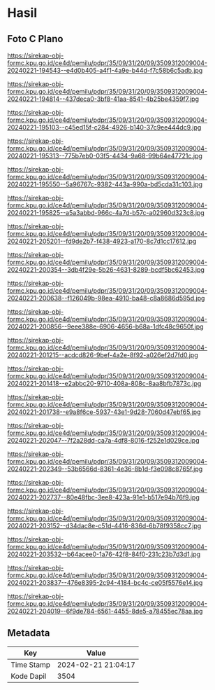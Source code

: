# Hasil

## Foto C Plano

https://sirekap-obj-formc.kpu.go.id/ce4d/pemilu/pdpr/35/09/31/20/09/3509312009004-20240221-194543--e4d0b405-a4f1-4a9e-b44d-f7c58b6c5adb.jpg

https://sirekap-obj-formc.kpu.go.id/ce4d/pemilu/pdpr/35/09/31/20/09/3509312009004-20240221-194814--437deca0-3bf8-41aa-8541-4b25be4359f7.jpg

https://sirekap-obj-formc.kpu.go.id/ce4d/pemilu/pdpr/35/09/31/20/09/3509312009004-20240221-195103--c45ed15f-c284-4926-b140-37c9ee444dc9.jpg

https://sirekap-obj-formc.kpu.go.id/ce4d/pemilu/pdpr/35/09/31/20/09/3509312009004-20240221-195313--775b7eb0-03f5-4434-9a68-99b64e47721c.jpg

https://sirekap-obj-formc.kpu.go.id/ce4d/pemilu/pdpr/35/09/31/20/09/3509312009004-20240221-195550--5a96767c-9382-443a-990a-bd5cda31c103.jpg

https://sirekap-obj-formc.kpu.go.id/ce4d/pemilu/pdpr/35/09/31/20/09/3509312009004-20240221-195825--a5a3abbd-966c-4a7d-b57c-a02960d323c8.jpg

https://sirekap-obj-formc.kpu.go.id/ce4d/pemilu/pdpr/35/09/31/20/09/3509312009004-20240221-205201--fd9de2b7-f438-4923-a170-8c7d1cc17612.jpg

https://sirekap-obj-formc.kpu.go.id/ce4d/pemilu/pdpr/35/09/31/20/09/3509312009004-20240221-200354--3db4f29e-5b26-4631-8289-bcdf5bc62453.jpg

https://sirekap-obj-formc.kpu.go.id/ce4d/pemilu/pdpr/35/09/31/20/09/3509312009004-20240221-200638--f126049b-98ea-4910-ba48-c8a8686d595d.jpg

https://sirekap-obj-formc.kpu.go.id/ce4d/pemilu/pdpr/35/09/31/20/09/3509312009004-20240221-200856--9eee388e-6906-4656-b68a-1dfc48c9650f.jpg

https://sirekap-obj-formc.kpu.go.id/ce4d/pemilu/pdpr/35/09/31/20/09/3509312009004-20240221-201215--acdcd826-9bef-4a2e-8f92-a026ef2d7fd0.jpg

https://sirekap-obj-formc.kpu.go.id/ce4d/pemilu/pdpr/35/09/31/20/09/3509312009004-20240221-201418--e2abbc20-9710-408a-808c-8aa8bfb7873c.jpg

https://sirekap-obj-formc.kpu.go.id/ce4d/pemilu/pdpr/35/09/31/20/09/3509312009004-20240221-201738--e9a8f6ce-5937-43e1-9d28-7060d47ebf65.jpg

https://sirekap-obj-formc.kpu.go.id/ce4d/pemilu/pdpr/35/09/31/20/09/3509312009004-20240221-202047--7f2a28dd-ca7a-4df8-8016-f252e1d029ce.jpg

https://sirekap-obj-formc.kpu.go.id/ce4d/pemilu/pdpr/35/09/31/20/09/3509312009004-20240221-202349--53b6566d-8361-4e36-8b1d-f3e098c8765f.jpg

https://sirekap-obj-formc.kpu.go.id/ce4d/pemilu/pdpr/35/09/31/20/09/3509312009004-20240221-202737--80e48fbc-3ee8-423a-91e1-b517e94b76f9.jpg

https://sirekap-obj-formc.kpu.go.id/ce4d/pemilu/pdpr/35/09/31/20/09/3509312009004-20240221-203152--d34dac8e-c51d-4416-836d-6b78f9358cc7.jpg

https://sirekap-obj-formc.kpu.go.id/ce4d/pemilu/pdpr/35/09/31/20/09/3509312009004-20240221-203532--b64acee0-1a76-42f8-84f0-231c23b7d3d1.jpg

https://sirekap-obj-formc.kpu.go.id/ce4d/pemilu/pdpr/35/09/31/20/09/3509312009004-20240221-203837--476e8395-2c94-4184-bc4c-ce05f5576e14.jpg

https://sirekap-obj-formc.kpu.go.id/ce4d/pemilu/pdpr/35/09/31/20/09/3509312009004-20240221-204019--6f9de784-6561-4455-8de5-a78455ec78aa.jpg


## Metadata

| Key        | Value               |
| ---------- | ------------------- |
| Time Stamp | 2024-02-21 21:04:17 |
| Kode Dapil | 3504                |



